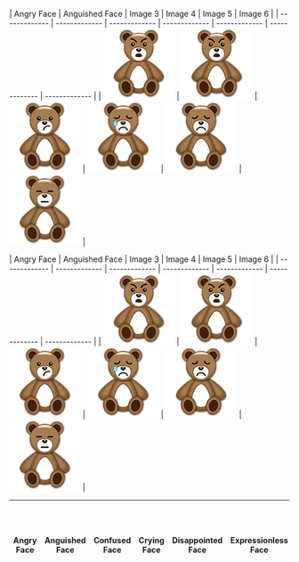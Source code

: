 | Angry Face | Anguished Face | Image 3 | Image 4 | Image 5 | Image 6 |
| ------------- | ------------- | ------------- | ------------- | ------------- | ------------- | ------------- |
| ![Image of Angry Face](https://github.com/JustOneMoreBlock/TeddyBear/blob/master/128x128/angry-face.png) | ![Image of Angry Face](https://github.com/JustOneMoreBlock/TeddyBear/blob/master/128x128/angry-face.png) | ![Image of Image](https://raw.githubusercontent.com/JustOneMoreBlock/TeddyBear/master/128x128/confused-face.png) | ![Image of Image](https://raw.githubusercontent.com/JustOneMoreBlock/TeddyBear/master/128x128/crying-face.png) | ![Image of Image](https://raw.githubusercontent.com/JustOneMoreBlock/TeddyBear/master/128x128/disappointed-face.png) | ![Image of Image](https://raw.githubusercontent.com/JustOneMoreBlock/TeddyBear/master/128x128/expressionless-face.png) |

| Angry Face  | Anguished Face  | Image 3 | Image 4 | Image 5 | Image 6 |
| ------------- | ------------- | ------------- | ------------- | ------------- | ------------- | ------------- |
| ![Image of Angry Face](https://github.com/JustOneMoreBlock/TeddyBear/blob/master/128x128/angry-face.png) | ![Image of Angry Face](https://github.com/JustOneMoreBlock/TeddyBear/blob/master/128x128/angry-face.png) | ![Image of Image](https://raw.githubusercontent.com/JustOneMoreBlock/TeddyBear/master/128x128/confused-face.png) | ![Image of Image](https://raw.githubusercontent.com/JustOneMoreBlock/TeddyBear/master/128x128/crying-face.png) | ![Image of Image](https://raw.githubusercontent.com/JustOneMoreBlock/TeddyBear/master/128x128/disappointed-face.png) | ![Image of Image](https://raw.githubusercontent.com/JustOneMoreBlock/TeddyBear/master/128x128/expressionless-face.png) |


| Angry Face | Anguished Face | Confused Face | Crying Face | Disappointed Face | Expressionless Face | Face Savouring Delicious Food | Face Screaming In Fear | Face Throwing A Kiss | Face With Cold Sweat | Face With Look Of Triumph | Face With Open Mouth And Cold Sweat | Face With Open Mouth | Face With Stuck Out Tongue | Face With Tears Of Joy | Fearful Face | Frowning Face With Open Mouth | Grimacing Face | Grinning Face With Smiling Eyes | Grinning Face | Hushed Face | Loudly Crying Face | Neutral Face | Persevering Face | Pouting Face | Relieved Face | Sleeping Face | Sleepy Face | Slightly Frowning Face | Smiling Face With Halo | Smiling Face With Heart Shaped Eyes | Smiling Face With Open Mouth And Cold Sweat | Smiling Face With Open Mouth And Smiling Eyes | Smiling Face With Open Mouth And Tightly Closed Eyes | Smiling Face With Open Mouth | Smiling Face With Smiling Eyes | Smiling Face With Sunglasses | Smirking Face | Tired Face | White Smiling Face | Winking Face | Worried Face |
| ------------- | ------------- | ------------- | ------------- | ------------- | ------------- | ------------- | ------------- | ------------- | ------------- | ------------- | ------------- | ------------- | ------------- | ------------- | ------------- | ------------- | ------------- | ------------- | ------------- | ------------- | ------------- | ------------- | ------------- | ------------- | ------------- | ------------- | ------------- | ------------- | ------------- | ------------- | ------------- | ------------- | ------------- | ------------- | ------------- | ------------- | ------------- | ------------- | ------------- | ------------- | ------------- 


